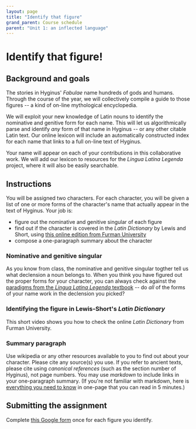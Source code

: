 ```yaml
---
layout: page
title: "Identify that figure"
grand_parent: Course schedule
parent: "Unit 1: an inflected language"
---
```


# Identify that figure!


## Background and goals

The stories in Hyginus' *Fabulae* name hundreds of gods and humans.  Through the course of the year, we will collectively compile a guide to those figures -- a kind of on-line mythological encyclopedia.

We will exploit your new knowledge of Latin nouns to identify the nominative and genitive form for each name.  This will let us algorithmically parse and identify *any* form of that name in Hyginus -- or any other citable Latin text.  Our online lexicon will include an automatically constructed index for each name that links to a full on-line text of Hyginus.  

Your name will appear on each of your contributions in this collaborative work. We will add our lexicon to resources for the *Lingua Latina Legenda* project, where it will also be easily searchable.


## Instructions

You will be assigned two characters. For each character, you will be given a list of one or more forms of the character's name that actually appear in the text of Hyginus.  Your job is:

- figure out the nominative and genitive singular of each figure
- find out if the character is covered in the *Latin Dictionary* by Lewis and Short, using [this online edition from Furman University](http://folio2.furman.edu/lewis-short/)
- compose a one-paragraph summary about the character




### Nominative and genitive singular

As you know from class, the nominative and genitive singular togther tell us what declension a noun belongs to. When you think you have figured out the proper forms for your character, you can always check against the [paradigms from the *Lingua Latina Legenda* textbook](https://lingualatina.github.io/textbook/reference/nouns-paradigms/) -- do *all* of the forms of your name work in the declension you picked?

### Identifying the figure in Lewis-Short's *Latin Dictionary*

This short video shows you how to check the online *Latin Dictionary* from Furman University.


### Summary paragraph

Use wikipedia or any other resources available to you to find out about your character.  Please cite any source(s) you use.  If you refer to ancient texts, please cite using *canonical references* (such as the section number of Hyginus), not page numbers.  You may use *markdown* to include links in your one-paragraph summary.  (If you're not familiar with markdown, here is [everything you need to know](https://www.remarq.io/articles/five-minutes-to-markdown-mastery/) in one-page that you can read in 5 minutes.)




## Submitting the assignment

Complete [this Google form](https://forms.gle/aADwjjHmpG8ygFUz8) once for each figure you identify.
